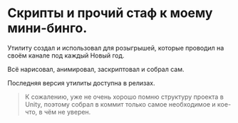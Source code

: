 # Скрипты и прочий стаф к моему мини-бинго.

Утилиту создал и использовал для розыгрышей, которые проводил на своём канале под каждый Новый год.

Всё нарисовал, анимировал, заскриптовал и собрал сам. 

Последняя версия утилиты доступна в релизах. 

> К сожалению, уже не очень хорошо помню структуру проекта в Unity, поэтому собрал в коммит только самое необходимое и кое-что, в чём не уверен.